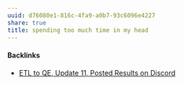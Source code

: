 ```yaml
---
uuid: d76080e1-816c-4fa9-a0b7-93c6096e4227
share: true
title: spending too much time in my head
---
```

#### Backlinks

* [ETL to QE, Update 11, Posted Results on Discord](/a04a75b2-d970-44fc-8e09-53b3aeca6f2f)